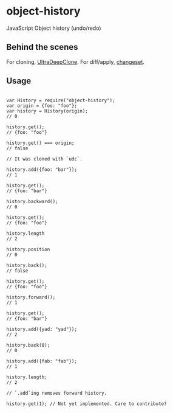 object-history
==============

JavaScript Object history (undo/redo)

## Behind the scenes

For cloning, [UltraDeepClone](https://github.com/imbcmdth/UltraDeepClone). For diff/apply, [changeset](https://github.com/eugeneware/changeset).

## Usage

```

var History = require("object-history");
var origin = {foo: "foo"};
var history = History(origin);
// 0

history.get();
// {foo: "foo"}

history.get() === origin;
// false

// It was cloned with `udc`.

history.add({foo: "bar"});
// 1

history.get();
// {foo: "bar"}

history.backward();
// 0

history.get();
// {foo: "foo"}

history.length
// 2

history.position
// 0

history.back();
// false

history.get();
// {foo: "foo"}

history.forward();
// 1

history.get();
// {foo: "bar"}

history.add({yad: "yad"});
// 2

history.back(0);
// 0

history.add({fab: "fab"});
// 1

history.length;
// 2

// `.add`ing removes forward history.

history.get(1); // Not yet implemented. Care to contribute?

```
